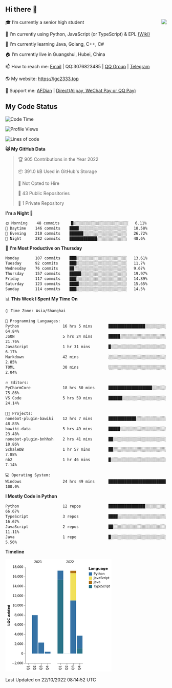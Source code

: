 ## Hi there 👋

<div width="50%">
<img align="right" src="https://github-readme-stats.vercel.app/api?username=lgc2333&show_icons=true" />
</div>

🎓 I’m currently a senior high student

📝 I’m currently using Python, JavaScript (or TypeScript) & EPL [(Wiki)](https://en.wikipedia.org/wiki/Easy_Programming_Language)

📒 I'm currently learning Java, Golang, C++, C#

🏠 I’m currently live in Guangshui, Hubei, China

📫 How to reach me: [Email](mailto:lgc2333@126.com) | QQ:3076823485 | [QQ Group](https://jq.qq.com/?_wv=1027&k=ktwOHdU2) | [Telegram](https://t.me/@lgc2333)

🌎 My website: <https://lgc2333.top>

🤝 Support me: [AFDian](https://afdian.net/@lgc2333) | [Direct(Alipay, WeChat Pay or QQ Pay)](https://s2.loli.net/2022/02/03/MLqe53BjWOAhpcF.png)

## My Code Status

<!--START_SECTION:waka-->
![Code Time](http://img.shields.io/badge/Code%20Time-815%20hrs%2022%20mins-blue)

![Profile Views](http://img.shields.io/badge/Profile%20Views-7-blue)

![Lines of code](https://img.shields.io/badge/From%20Hello%20World%20I%27ve%20Written-49%20Thousand%20lines%20of%20code-blue)

**🐱 My GitHub Data** 

> 🏆 905 Contributions in the Year 2022
 > 
> 📦 391.0 kB Used in GitHub's Storage 
 > 
> 🚫 Not Opted to Hire
 > 
> 📜 43 Public Repositories 
 > 
> 🔑 1 Private Repository 
 > 
**I'm a Night 🦉** 

```text
🌞 Morning    48 commits     █░░░░░░░░░░░░░░░░░░░░░░░░   6.11% 
🌆 Daytime    146 commits    ████░░░░░░░░░░░░░░░░░░░░░   18.58% 
🌃 Evening    210 commits    ██████░░░░░░░░░░░░░░░░░░░   26.72% 
🌙 Night      382 commits    ████████████░░░░░░░░░░░░░   48.6%

```
📅 **I'm Most Productive on Thursday** 

```text
Monday       107 commits    ███░░░░░░░░░░░░░░░░░░░░░░   13.61% 
Tuesday      92 commits     ███░░░░░░░░░░░░░░░░░░░░░░   11.7% 
Wednesday    76 commits     ██░░░░░░░░░░░░░░░░░░░░░░░   9.67% 
Thursday     157 commits    █████░░░░░░░░░░░░░░░░░░░░   19.97% 
Friday       117 commits    ███░░░░░░░░░░░░░░░░░░░░░░   14.89% 
Saturday     123 commits    ████░░░░░░░░░░░░░░░░░░░░░   15.65% 
Sunday       114 commits    ███░░░░░░░░░░░░░░░░░░░░░░   14.5%

```


📊 **This Week I Spent My Time On** 

```text
⌚︎ Time Zone: Asia/Shanghai

💬 Programming Languages: 
Python                   16 hrs 5 mins       ████████████████░░░░░░░░░   64.84% 
JSON                     5 hrs 24 mins       █████░░░░░░░░░░░░░░░░░░░░   21.76% 
JavaScript               1 hr 31 mins        █░░░░░░░░░░░░░░░░░░░░░░░░   6.17% 
Markdown                 42 mins             ░░░░░░░░░░░░░░░░░░░░░░░░░   2.85% 
TOML                     30 mins             ░░░░░░░░░░░░░░░░░░░░░░░░░   2.04%

🔥 Editors: 
PyCharmCore              18 hrs 50 mins      ███████████████████░░░░░░   75.86% 
VS Code                  5 hrs 59 mins       ██████░░░░░░░░░░░░░░░░░░░   24.14%

🐱‍💻 Projects: 
nonebot-plugin-bawiki    12 hrs 7 mins       ████████████░░░░░░░░░░░░░   48.83% 
bawiki-data              5 hrs 49 mins       █████░░░░░░░░░░░░░░░░░░░░   23.48% 
nonebot-plugin-bnhhsh    2 hrs 41 mins       ██░░░░░░░░░░░░░░░░░░░░░░░   10.86% 
SchaleDB                 1 hr 57 mins        ██░░░░░░░░░░░░░░░░░░░░░░░   7.88% 
nb2                      1 hr 46 mins        █░░░░░░░░░░░░░░░░░░░░░░░░   7.14%

💻 Operating System: 
Windows                  24 hrs 49 mins      █████████████████████████   100.0%

```

**I Mostly Code in Python** 

```text
Python                   12 repos            ████████████████░░░░░░░░░   66.67% 
TypeScript               3 repos             ████░░░░░░░░░░░░░░░░░░░░░   16.67% 
JavaScript               2 repos             ██░░░░░░░░░░░░░░░░░░░░░░░   11.11% 
Java                     1 repo              █░░░░░░░░░░░░░░░░░░░░░░░░   5.56%

```


**Timeline**

![Chart not found](https://raw.githubusercontent.com/lgc2333/lgc2333/main/charts/bar_graph.png) 


 Last Updated on 22/10/2022 08:14:52 UTC
<!--END_SECTION:waka-->
